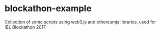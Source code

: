 # blockathon-example
Collection of some scripts using web3.js and ethereumjs libraries, used for IBL Blockathon 2017
